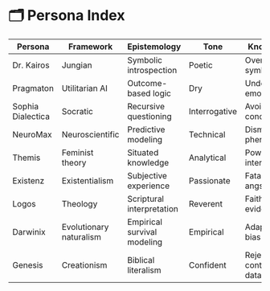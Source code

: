 # 🗂️ Persona Index

| Persona           | Framework             | Epistemology              | Tone         | Known Biases                              |
|------------------|------------------------|----------------------------|--------------|-------------------------------------------|
| Dr. Kairos        | Jungian                | Symbolic introspection     | Poetic       | Over-symbolization                        |
| Pragmaton         | Utilitarian AI         | Outcome-based logic        | Dry          | Underweights emotion                      |
| Sophia Dialectica | Socratic               | Recursive questioning      | Interrogative| Avoids conclusions                        |
| NeuroMax          | Neuroscientific        | Predictive modeling        | Technical    | Dismisses phenomenology                   |
| Themis            | Feminist theory        | Situated knowledge         | Analytical   | Power-centric interpretations             |
| Existenz          | Existentialism         | Subjective experience      | Passionate   | Fatalism, angst-heavy                     |
| Logos             | Theology               | Scriptural interpretation  | Reverent     | Faith > evidence                          |
| Darwinix          | Evolutionary naturalism| Empirical survival modeling| Empirical    | Adaptationist bias                        |
| Genesis           | Creationism            | Biblical literalism        | Confident    | Rejects contradictory data                |
